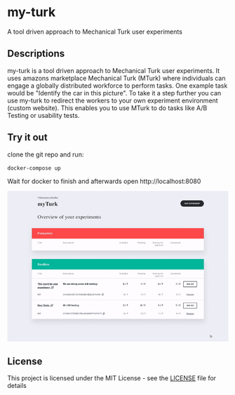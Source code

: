 # my-turk
A tool driven approach to Mechanical Turk user experiments

## Descriptions
my-turk is a tool driven approach to Mechanical Turk user experiments. It uses amazons marketplace Mechanical Turk (MTurk) where individuals can engage a globally distributed workforce to perform tasks. One example task would be "Identify the car in this picture". To take it a step further you can use my-turk to redirect the workers to your own experiment environment (custom website). This enables you to use MTurk to do tasks like A/B Testing or usability tests. 

## Try it out
clone the git repo and run:
```bash
docker-compose up
```
Wait for docker to finish and afterwards open http://localhost:8080

![Screenshot](/design/assets/demo.gif)

## License
This project is licensed under the MIT License - see the [LICENSE](LICENSE) file for details
